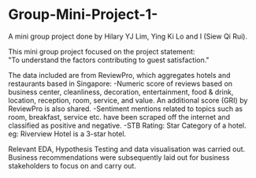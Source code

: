 # Group-Mini-Project-1- 

A mini group project done by Hilary YJ Lim, Ying Ki Lo and I (Siew Qi Rui). 

This mini group project focused on the project statement:  
"To understand the factors contributing to guest satisfaction." 

The data included are from ReviewPro, which aggregates hotels and restaurants based in Singapore: 
-Numeric score of reviews based on business center, cleanliness, decoration, entertainment, food & drink, location, reception, room, service, and value. An additional score (GRI) by ReviewPro is also shared.
-Sentiment mentions related to topics such as room, breakfast, service etc. have been scraped off the internet and classified as positive and negative.
-STB Rating: Star Category of a hotel. eg: Riverview Hotel is a 3-star hotel.

Relevant EDA, Hypothesis Testing and data visualisation was carried out. Business recommendations were subsequently laid out for business stakeholders to focus on and carry out. 


